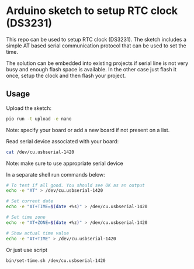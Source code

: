 # Arduino sketch to setup RTC clock (DS3231)

This repo can be used to setup RTC clock (DS3231). The sketch includes a simple AT based serial communication protocol that can be used to set the time.

The solution can be embedded into existing projects if serial line is not very busy and enough flash space is available. In the other case just flash it once, setup the clock and then flash your project.

## Usage

Upload the sketch:
```bash
pio run -t upload -e nano
```
Note: specify your board or add a new board if not present on a list.

Read serial device associated with your board:
```bash
cat /dev/cu.usbserial-1420
```
Note: make sure to use appropriate serial device

In a separate shell run commands below:
```bash
# To test if all good. You should see OK as an output
echo -e "AT" > /dev/cu.usbserial-1420

# Set current date 
echo -e "AT+TIME=$(date +%s)" > /dev/cu.usbserial-1420

# Set time zone
echo -e "AT+ZONE=$(date +%z)" > /dev/cu.usbserial-1420

# Show actual time value
echo -e "AT+TIME" > /dev/cu.usbserial-1420
```

Or just use script
```
bin/set-time.sh /dev/cu.usbserial-1420
```
